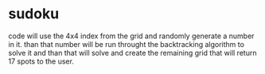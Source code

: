 # sudoku

code will use the 4x4 index from the grid and randomly generate a number in it.
than that number will be run throught the backtracking algorithm to solve it and than that will solve and create the remaining grid that will return 17 spots to the user.
